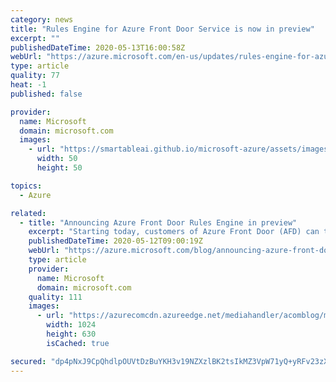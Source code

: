 ```yaml
---
category: news
title: "Rules Engine for Azure Front Door Service is now in preview"
excerpt: ""
publishedDateTime: 2020-05-13T16:00:58Z
webUrl: "https://azure.microsoft.com/en-us/updates/rules-engine-for-azure-front-door-service-is-now-in-preview/"
type: article
quality: 77
heat: -1
published: false

provider:
  name: Microsoft
  domain: microsoft.com
  images:
    - url: "https://smartableai.github.io/microsoft-azure/assets/images/organizations/microsoft.com-50x50.jpg"
      width: 50
      height: 50

topics:
  - Azure

related:
  - title: "Announcing Azure Front Door Rules Engine in preview"
    excerpt: "Starting today, customers of Azure Front Door (AFD) can take advantage of new rules to further customize their AFD behavior to best meet the needs of their customers. These rules bring the specific routing needs of your customers to the forefront of application delivery on Azure Front Door, giving you"
    publishedDateTime: 2020-05-12T09:00:19Z
    webUrl: "https://azure.microsoft.com/blog/announcing-azure-front-door-rules-engine-in-preview/"
    type: article
    provider:
      name: Microsoft
      domain: microsoft.com
    quality: 111
    images:
      - url: "https://azurecomcdn.azureedge.net/mediahandler/acomblog/media/Default/blog/c80925a6-c768-4ec7-8750-50ce4fdbe044.png"
        width: 1024
        height: 630
        isCached: true

secured: "dp4pNxJ9CpQhdlpOUVtDzBuYKH3v19NZXzlBK2tsIkMZ3VpW71yQ+yRFv23zXwHJYjCHq4G4y22w1JKkZS2eqoEW+nOIpiBNdcehLZ1HSDqEv9ocMkATXIqkjCR8JfcLTxV3InX5vqUwMJmDrPz0ARw1LEfH+rSBrkqc0f6omgZepfiDPs7YDvq+eOoTF6lAi1s8OZhfEfk1VeC9jazr00adT/AQVU9vpk/4z6JR9n4C056xP9nofZz6x1pRcyjbGaY8KETUskMnz1JaJqdnQNxqCIf/84b4nVV2a5ogQ6gBpbY1wQjJOynWwng5HIBWU80uglDRyjch15UrrvywNg==;bVSCNr7Pco4l81TGgsZfXg=="
---
```


